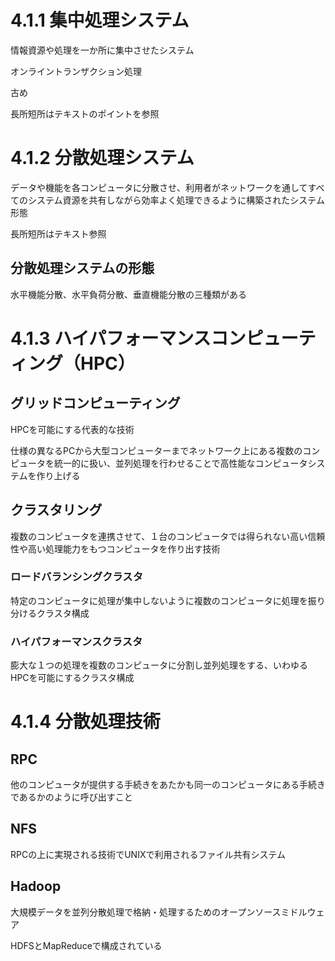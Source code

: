 # 4.1.1 集中処理システム
情報資源や処理を一か所に集中させたシステム

オンライントランザクション処理

古め

長所短所はテキストのポイントを参照

# 4.1.2 分散処理システム
データや機能を各コンピュータに分散させ、利用者がネットワークを通してすべてのシステム資源を共有しながら効率よく処理できるように構築されたシステム形態

長所短所はテキスト参照

## 分散処理システムの形態
水平機能分散、水平負荷分散、垂直機能分散の三種類がある

# 4.1.3 ハイパフォーマンスコンピューティング（HPC）
## グリッドコンピューティング
HPCを可能にする代表的な技術

仕様の異なるPCから大型コンピューターまでネットワーク上にある複数のコンピュータを統一的に扱い、並列処理を行わせることで高性能なコンピュータシステムを作り上げる

## クラスタリング
複数のコンピュータを連携させて、１台のコンピュータでは得られない高い信頼性や高い処理能力をもつコンピュータを作り出す技術

### ロードバランシングクラスタ
特定のコンピュータに処理が集中しないように複数のコンピュータに処理を振り分けるクラスタ構成

### ハイパフォーマンスクラスタ
膨大な１つの処理を複数のコンピュータに分割し並列処理をする、いわゆるHPCを可能にするクラスタ構成

# 4.1.4 分散処理技術
## RPC
他のコンピュータが提供する手続きをあたかも同一のコンピュータにある手続きであるかのように呼び出すこと

## NFS
RPCの上に実現される技術でUNIXで利用されるファイル共有システム

## Hadoop
大規模データを並列分散処理で格納・処理するためのオープンソースミドルウェア

HDFSとMapReduceで構成されている
